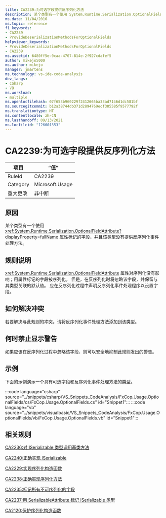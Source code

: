 ```yaml
---
title: CA2239:为可选字段提供反序列化方法
description: 某个类型有一个使用 System.Runtime.Serialization.OptionalFieldAttribute 属性标记的字段，并且该类型没有提供反序列化事件处理方法。
ms.date: 11/04/2016
ms.topic: reference
f1_keywords:
- CA2239
- ProvideDeserializationMethodsForOptionalFields
helpviewer_keywords:
- ProvideDeserializationMethodsForOptionalFields
- CA2239
ms.assetid: 6480ff5e-0caa-4707-814e-2f927cdafef5
author: mikejo5000
ms.author: mikejo
manager: jmartens
ms.technology: vs-ide-code-analysis
dev_langs:
- CSharp
- VB
ms.workload:
- multiple
ms.openlocfilehash: 07f653b960229f2412665ba33ad7146d1dc581bf
ms.sourcegitcommit: b12a38744db371d2894769ecf305585f9577792f
ms.translationtype: HT
ms.contentlocale: zh-CN
ms.lasthandoff: 09/13/2021
ms.locfileid: "126601353"
---
```

# <a name="ca2239-provide-deserialization-methods-for-optional-fields"></a>CA2239:为可选字段提供反序列化方法

|项目|“值”|
|-|-|
|RuleId|CA2239|
|Category|Microsoft.Usage|
|重大更改|非中断|

## <a name="cause"></a>原因
某个类型有一个使用 <xref:System.Runtime.Serialization.OptionalFieldAttribute?displayProperty=fullName> 属性标记的字段，并且该类型没有提供反序列化事件处理方法。

## <a name="rule-description"></a>规则说明
<xref:System.Runtime.Serialization.OptionalFieldAttribute> 属性对序列化没有影响；用属性标记的字段被序列化。 但是，在反序列化时将忽略该字段，并保留与其类型关联的默认值。 应在反序列化过程中声明反序列化事件处理程序以设置字段。

## <a name="how-to-fix-violations"></a>如何解决冲突
若要解决与此规则的冲突，请将反序列化事件处理方法添加到该类型。

## <a name="when-to-suppress-warnings"></a>何时禁止显示警告
如果应该在反序列化过程中忽略该字段，则可以安全地抑制此规则发出的警告。

## <a name="example"></a>示例
下面的示例演示一个具有可选字段和反序列化事件处理方法的类型。

:::code language="csharp" source="../snippets/csharp/VS_Snippets_CodeAnalysis/FxCop.Usage.OptionalFields/cs/FxCop.Usage.OptionalFields.cs" id="Snippet1":::
:::code language="vb" source="../snippets/visualbasic/VS_Snippets_CodeAnalysis/FxCop.Usage.OptionalFields/vb/FxCop.Usage.OptionalFields.vb" id="Snippet1":::

## <a name="related-rules"></a>相关规则
[CA2236:对 ISerializable 类型调用基类方法](../code-quality/ca2236.md)

[CA2240:正确实现 ISerializable](../code-quality/ca2240.md)

[CA2229:实现序列化构造函数](/dotnet/fundamentals/code-analysis/quality-rules/ca2229)

[CA2238:正确实现序列化方法](../code-quality/ca2238.md)

[CA2235:标记所有不可序列化的字段](/dotnet/fundamentals/code-analysis/quality-rules/ca2235)

[CA2237:用 SerializableAttribute 标记 ISerializable 类型](/dotnet/fundamentals/code-analysis/quality-rules/ca2237)

[CA2120:保护序列化构造函数](../code-quality/ca2120.md)

